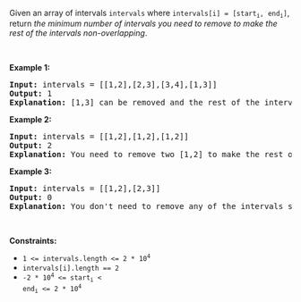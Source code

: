 Given an array of intervals `` intervals `` where <code>intervals[i] = [start<sub>i</sub>, end<sub>i</sub>]</code>, return _the minimum number of intervals you need to remove to make the rest of the intervals non-overlapping_.

&nbsp;

__Example 1:__

<pre>
<strong>Input:</strong> intervals = [[1,2],[2,3],[3,4],[1,3]]
<strong>Output:</strong> 1
<strong>Explanation:</strong> [1,3] can be removed and the rest of the intervals are non-overlapping.
</pre>

__Example 2:__

<pre>
<strong>Input:</strong> intervals = [[1,2],[1,2],[1,2]]
<strong>Output:</strong> 2
<strong>Explanation:</strong> You need to remove two [1,2] to make the rest of the intervals non-overlapping.
</pre>

__Example 3:__

<pre>
<strong>Input:</strong> intervals = [[1,2],[2,3]]
<strong>Output:</strong> 0
<strong>Explanation:</strong> You don't need to remove any of the intervals since they're already non-overlapping.
</pre>

&nbsp;

__Constraints:__

*   <code>1 &lt;= intervals.length &lt;= 2 * 10<sup>4</sup></code>
*   `` intervals[i].length == 2 ``
*   <code>-2 * 10<sup>4</sup> &lt;= start<sub>i</sub> &lt; end<sub>i</sub> &lt;= 2 * 10<sup>4</sup></code>